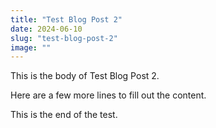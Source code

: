 ```yaml
---
title: "Test Blog Post 2"
date: 2024-06-10
slug: "test-blog-post-2"
image: ""
---
```


This is the body of Test Blog Post 2.

Here are a few more lines to fill out the content.

This is the end of the test.